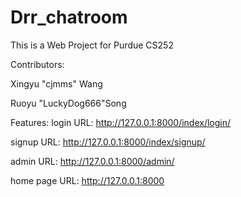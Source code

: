# Drr_chatroom

This is a Web Project for Purdue CS252

Contributors:

Xingyu "cjmms" Wang

Ruoyu "LuckyDog666"Song


Features:
login   URL: http://127.0.0.1:8000/index/login/

signup  URL: http://127.0.0.1:8000/index/signup/

admin   URL: http://127.0.0.1:8000/admin/

home page URL: http://127.0.0.1:8000
